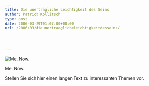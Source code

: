 ```yaml
---
title: Die unerträgliche Leichtigkeit des Seins
author: Patrick Kollitsch
type: post
date: 2006-03-29T01:07:00+00:00
url: /2006/03/dieunertraeglicheleichtigkeitdesseins/




---
```

<div class="flickr">
  <a href="http://www.flickr.com/photos/schreibblogade/119680788/" title="Me. Now."><img src="//static.flickr.com/36/119680788_864c27fb64.jpg" alt="Me. Now." /></a></p> 
  
  <p>
    Me. Now.
  </p>
</div>

Stellen Sie sich hier einen langen Text zu interessanten Themen vor.
